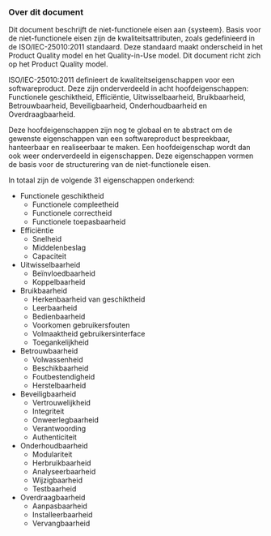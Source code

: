 ### Over dit document

Dit document beschrijft de niet-functionele eisen aan {systeem}. Basis voor de niet-functionele eisen zijn de kwaliteitsattributen, zoals gedefinieerd in de ISO/IEC-25010:2011 standaard. Deze standaard maakt onderscheid in het Product Quality model en het Quality-in-Use model. Dit document richt zich op het Product Quality model. 

ISO/IEC-25010:2011 definieert de kwaliteitseigenschappen voor een softwareproduct. Deze zijn onderverdeeld in acht hoofdeigenschappen: Functionele geschiktheid, Efficiëntie, Uitwisselbaarheid, Bruikbaarheid, Betrouwbaarheid, Beveiligbaarheid, Onderhoudbaarheid en Overdraagbaarheid.

Deze hoofdeigenschappen zijn nog te globaal en te abstract om de gewenste eigenschappen van een softwareproduct bespreekbaar, hanteerbaar en realiseerbaar te maken. Een hoofdeigenschap wordt dan ook weer onderverdeeld in eigenschappen. Deze eigenschappen vormen de basis voor de structurering van de niet-functionele eisen.

In totaal zijn de volgende 31 eigenschappen onderkend: 

* Functionele geschiktheid
  + Functionele compleetheid
  + Functionele correctheid
  + Functionele toepasbaarheid
* Efficiëntie
  + Snelheid
  + Middelenbeslag
  + Capaciteit
* Uitwisselbaarheid
  + Beïnvloedbaarheid
  + Koppelbaarheid
* Bruikbaarheid
  + Herkenbaarheid van geschiktheid
  + Leerbaarheid
  + Bedienbaarheid
  + Voorkomen gebruikersfouten
  + Volmaaktheid gebruikersinterface
  + Toegankelijkheid
* Betrouwbaarheid
  + Volwassenheid
  + Beschikbaarheid
  + Foutbestendigheid
  + Herstelbaarheid
* Beveiligbaarheid
  + Vertrouwelijkheid
  + Integriteit
  + Onweerlegbaarheid
  + Verantwoording
  + Authenticiteit
* Onderhoudbaarheid
  + Modulariteit
  + Herbruikbaarheid
  + Analyseerbaarheid
  + Wijzigbaarheid
  + Testbaarheid
* Overdraagbaarheid
  + Aanpasbaarheid
  + Installeerbaarheid
  + Vervangbaarheid
